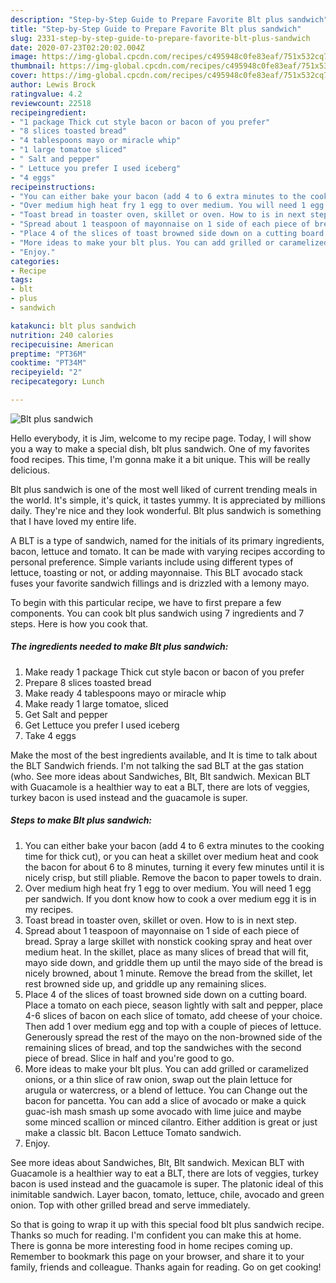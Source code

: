 ```yaml
---
description: "Step-by-Step Guide to Prepare Favorite Blt plus sandwich"
title: "Step-by-Step Guide to Prepare Favorite Blt plus sandwich"
slug: 2331-step-by-step-guide-to-prepare-favorite-blt-plus-sandwich
date: 2020-07-23T02:20:02.004Z
image: https://img-global.cpcdn.com/recipes/c495948c0fe83eaf/751x532cq70/blt-plus-sandwich-recipe-main-photo.jpg
thumbnail: https://img-global.cpcdn.com/recipes/c495948c0fe83eaf/751x532cq70/blt-plus-sandwich-recipe-main-photo.jpg
cover: https://img-global.cpcdn.com/recipes/c495948c0fe83eaf/751x532cq70/blt-plus-sandwich-recipe-main-photo.jpg
author: Lewis Brock
ratingvalue: 4.2
reviewcount: 22518
recipeingredient:
- "1 package Thick cut style bacon or bacon of you prefer"
- "8 slices toasted bread"
- "4 tablespoons mayo or miracle whip"
- "1 large tomatoe sliced"
- " Salt and pepper"
- " Lettuce you prefer I used iceberg"
- "4 eggs"
recipeinstructions:
- "You can either bake your bacon (add 4 to 6 extra minutes to the cooking time for thick cut), or you can heat a skillet over medium heat and cook the bacon for about 6 to 8 minutes, turning it every few minutes until it is nicely crisp, but still pliable. Remove the bacon to paper towels to drain."
- "Over medium high heat fry 1 egg to over medium. You will need 1 egg per sandwich. If you dont know how to cook a over medium egg it is in my recipes."
- "Toast bread in toaster oven, skillet or oven. How to is in next step."
- "Spread about 1 teaspoon of mayonnaise on 1 side of each piece of bread. Spray a large skillet with nonstick cooking spray and heat over medium heat. In the skillet, place as many slices of bread that will fit, mayo side down, and griddle them up until the mayo side of the bread is nicely browned, about 1 minute. Remove the bread from the skillet, let rest browned side up, and griddle up any remaining slices."
- "Place 4 of the slices of toast browned side down on a cutting board. Place a tomato on each piece, season lightly with salt and pepper, place 4-6 slices of bacon on each slice of tomato, add cheese of your choice. Then add 1 over medium egg and top with a couple of pieces of lettuce. Generously spread the rest of the mayo on the non-browned side of the remaining slices of bread, and top the sandwiches with the second piece of bread. Slice in half and you&#39;re good to go."
- "More ideas to make your blt plus. You can add grilled or caramelized onions, or a thin slice of raw onion, swap out the plain lettuce for arugula or watercress, or a blend of lettuce. You can Change out the bacon for pancetta. You can add a slice of avocado or make a quick guac-ish mash smash up some avocado with lime juice and maybe some minced scallion or minced cilantro. Either addition is great or just make a classic blt. Bacon Lettuce Tomato sandwich."
- "Enjoy."
categories:
- Recipe
tags:
- blt
- plus
- sandwich

katakunci: blt plus sandwich 
nutrition: 240 calories
recipecuisine: American
preptime: "PT36M"
cooktime: "PT34M"
recipeyield: "2"
recipecategory: Lunch

---
```



![Blt plus sandwich](https://img-global.cpcdn.com/recipes/c495948c0fe83eaf/751x532cq70/blt-plus-sandwich-recipe-main-photo.jpg)

Hello everybody, it is Jim, welcome to my recipe page. Today, I will show you a way to make a special dish, blt plus sandwich. One of my favorites food recipes. This time, I'm gonna make it a bit unique. This will be really delicious.

Blt plus sandwich is one of the most well liked of current trending meals in the world. It's simple, it's quick, it tastes yummy. It is appreciated by millions daily. They're nice and they look wonderful. Blt plus sandwich is something that I have loved my entire life.

A BLT is a type of sandwich, named for the initials of its primary ingredients, bacon, lettuce and tomato. It can be made with varying recipes according to personal preference. Simple variants include using different types of lettuce, toasting or not, or adding mayonnaise. This BLT avocado stack fuses your favorite sandwich fillings and is drizzled with a lemony mayo.


To begin with this particular recipe, we have to first prepare a few components. You can cook blt plus sandwich using 7 ingredients and 7 steps. Here is how you cook that.

<!--inarticleads1-->

##### The ingredients needed to make Blt plus sandwich:

1. Make ready 1 package Thick cut style bacon or bacon of you prefer
1. Prepare 8 slices toasted bread
1. Make ready 4 tablespoons mayo or miracle whip
1. Make ready 1 large tomatoe, sliced
1. Get  Salt and pepper
1. Get  Lettuce you prefer I used iceberg
1. Take 4 eggs


Make the most of the best ingredients available, and It is time to talk about the BLT Sandwich friends. I&#39;m not talking the sad BLT at the gas station (who. See more ideas about Sandwiches, Blt, Blt sandwich. Mexican BLT with Guacamole is a healthier way to eat a BLT, there are lots of veggies, turkey bacon is used instead and the guacamole is super. 

<!--inarticleads2-->

##### Steps to make Blt plus sandwich:

1. You can either bake your bacon (add 4 to 6 extra minutes to the cooking time for thick cut), or you can heat a skillet over medium heat and cook the bacon for about 6 to 8 minutes, turning it every few minutes until it is nicely crisp, but still pliable. Remove the bacon to paper towels to drain.
1. Over medium high heat fry 1 egg to over medium. You will need 1 egg per sandwich. If you dont know how to cook a over medium egg it is in my recipes.
1. Toast bread in toaster oven, skillet or oven. How to is in next step.
1. Spread about 1 teaspoon of mayonnaise on 1 side of each piece of bread. Spray a large skillet with nonstick cooking spray and heat over medium heat. In the skillet, place as many slices of bread that will fit, mayo side down, and griddle them up until the mayo side of the bread is nicely browned, about 1 minute. Remove the bread from the skillet, let rest browned side up, and griddle up any remaining slices.
1. Place 4 of the slices of toast browned side down on a cutting board. Place a tomato on each piece, season lightly with salt and pepper, place 4-6 slices of bacon on each slice of tomato, add cheese of your choice. Then add 1 over medium egg and top with a couple of pieces of lettuce. Generously spread the rest of the mayo on the non-browned side of the remaining slices of bread, and top the sandwiches with the second piece of bread. Slice in half and you&#39;re good to go.
1. More ideas to make your blt plus. You can add grilled or caramelized onions, or a thin slice of raw onion, swap out the plain lettuce for arugula or watercress, or a blend of lettuce. You can Change out the bacon for pancetta. You can add a slice of avocado or make a quick guac-ish mash smash up some avocado with lime juice and maybe some minced scallion or minced cilantro. Either addition is great or just make a classic blt. Bacon Lettuce Tomato sandwich.
1. Enjoy.


See more ideas about Sandwiches, Blt, Blt sandwich. Mexican BLT with Guacamole is a healthier way to eat a BLT, there are lots of veggies, turkey bacon is used instead and the guacamole is super. The platonic ideal of this inimitable sandwich. Layer bacon, tomato, lettuce, chile, avocado and green onion. Top with other grilled bread and serve immediately. 

So that is going to wrap it up with this special food blt plus sandwich recipe. Thanks so much for reading. I'm confident you can make this at home. There is gonna be more interesting food in home recipes coming up. Remember to bookmark this page on your browser, and share it to your family, friends and colleague. Thanks again for reading. Go on get cooking!
